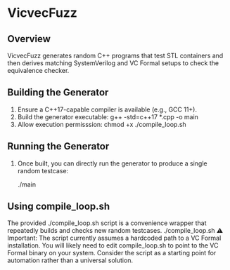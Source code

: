 # VicvecFuzz

## Overview
VicvecFuzz generates random C++ programs that test STL containers and then derives matching SystemVerilog and VC Formal setups to check the equivalence checker.

## Building the Generator
1. Ensure a C++17-capable compiler is available (e.g., GCC 11+).
2. Build the generator executable:
   g++ -std=c++17 *.cpp -o main
3. Allow execution permisssion:
   chmod +x ./compile_loop.sh

## Running the Generator
1. Once built, you can directly run the generator to produce a single random testcase:

   ./main

## Using compile_loop.sh
The provided ./compile_loop.sh script is a convenience wrapper that repeatedly builds and checks new random testcases.
   ./compile_loop.sh
⚠️ Important:
The script currently assumes a hardcoded path to a VC Formal installation. You will likely need to edit compile_loop.sh to point to the VC Formal binary on your system. Consider the script as a starting point for automation rather than a universal solution.
